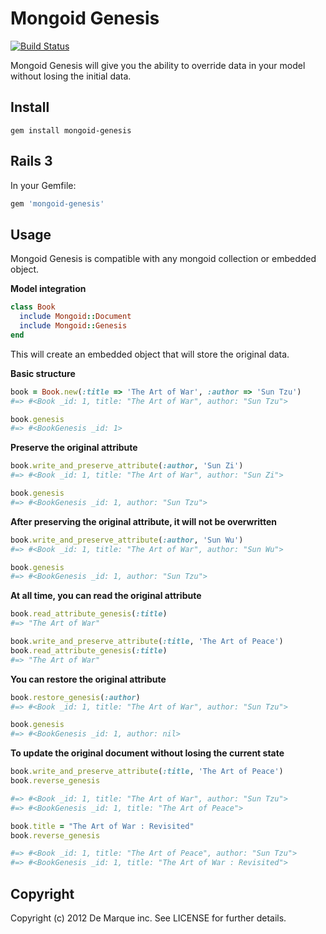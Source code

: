 Mongoid Genesis
===============

[![Build Status](https://secure.travis-ci.org/demarque/mongoid-genesis.png?branch=master)](http://travis-ci.org/demarque/mongoid-genesis)

Mongoid Genesis will give you the ability to override data in your model
without losing the initial data.

Install
-------

```
gem install mongoid-genesis
```

Rails 3
-------

In your Gemfile:

```ruby
gem 'mongoid-genesis'
```

Usage
-----

Mongoid Genesis is compatible with any mongoid collection or embedded object.


**Model integration**

```ruby
class Book
  include Mongoid::Document
  include Mongoid::Genesis
end
```

This will create an embedded object that will store the original data.

**Basic structure**

```ruby
book = Book.new(:title => 'The Art of War', :author => 'Sun Tzu')
#=> #<Book _id: 1, title: "The Art of War", author: "Sun Tzu">

book.genesis
#=> #<BookGenesis _id: 1>
```

**Preserve the original attribute**

```ruby
book.write_and_preserve_attribute(:author, 'Sun Zi')
#=> #<Book _id: 1, title: "The Art of War", author: "Sun Zi">

book.genesis
#=> #<BookGenesis _id: 1, author: "Sun Tzu">
```

**After preserving the original attribute, it will not be overwritten**

```ruby
book.write_and_preserve_attribute(:author, 'Sun Wu')
#=> #<Book _id: 1, title: "The Art of War", author: "Sun Wu">

book.genesis
#=> #<BookGenesis _id: 1, author: "Sun Tzu">
```

**At all time, you can read the original attribute**

```ruby
book.read_attribute_genesis(:title)
#=> "The Art of War"

book.write_and_preserve_attribute(:title, 'The Art of Peace')
book.read_attribute_genesis(:title)
#=> "The Art of War"
```

**You can restore the original attribute**

```ruby
book.restore_genesis(:author)
#=> #<Book _id: 1, title: "The Art of War", author: "Sun Tzu">

book.genesis
#=> #<BookGenesis _id: 1, author: nil>
```

**To update the original document without losing the current state**

```ruby
book.write_and_preserve_attribute(:title, 'The Art of Peace')
book.reverse_genesis

#=> #<Book _id: 1, title: "The Art of War", author: "Sun Tzu">
#=> #<BookGenesis _id: 1, title: "The Art of Peace">

book.title = "The Art of War : Revisited"
book.reverse_genesis

#=> #<Book _id: 1, title: "The Art of Peace", author: "Sun Tzu">
#=> #<BookGenesis _id: 1, title: "The Art of War : Revisited">
```

Copyright
---------

Copyright (c) 2012 De Marque inc. See LICENSE for further details.
